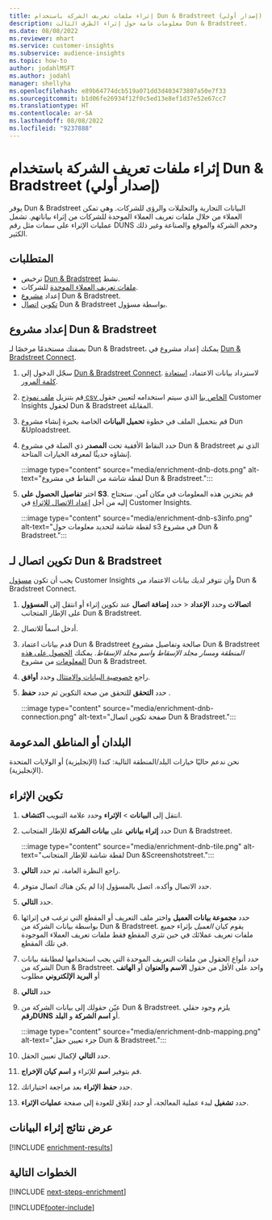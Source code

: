 ```yaml
---
title: إثراء ملفات تعريف الشركة باستخدام Dun & Bradstreet (إصدار أولي)
description: معلومات عامة حول إثراء الطرف الثالث Dun & Bradstreet.
ms.date: 08/08/2022
ms.reviewer: mhart
ms.service: customer-insights
ms.subservice: audience-insights
ms.topic: how-to
author: jodahlMSFT
ms.author: jodahl
manager: shellyha
ms.openlocfilehash: e89b64774dcb519a071dd3d403473807a50e7f33
ms.sourcegitcommit: b1d06fe26934f12f0c5ed13e8ef1d37e52e67cc7
ms.translationtype: HT
ms.contentlocale: ar-SA
ms.lasthandoff: 08/08/2022
ms.locfileid: "9237888"
---
```

# <a name="enrich-company-profiles-with-dun--bradstreet-preview"></a>إثراء ملفات تعريف الشركة باستخدام Dun & Bradstreet (إصدار أولي)

يوفر Dun & Bradstreet البيانات التجارية والتحليلات والرؤى للشركات. وهي تمكن العملاء من خلال ملفات تعريف العملاء الموحدة للشركات من إثراء بياناتهم. تشمل عمليات الإثراء على سمات مثل رقم DUNS وحجم الشركة والموقع والصناعة وغير ذلك الكثير.

## <a name="prerequisites"></a>المتطلبات

- ترخيص [Dun & Bradstreet](https://www.dnb.com/marketing/media/give-your-data-a-boost.html?source=microsoft_audience_insights) نشط.
- [ملفات تعريف العملاء الموحدة](customer-profiles.md) للشركات.
- إعداد [مشروع](#set-up-your-dun--bradstreet-project) Dun & Bradstreet.
- [تكوين](#configure-a-connection-for-dun--bradstreet) [اتصال](connections.md) Dun & Bradstreet بواسطة مسؤول.

## <a name="set-up-your-dun--bradstreet-project"></a>إعداد مشروع Dun & Bradstreet

بصفتك مستخدمًا مرخصًا لـ Dun & Bradstreet، يمكنك إعداد مشروع في [Dun & Bradstreet Connect](https://connect.dnb.com?lead_source=microsoft_audienceinsights).

1. سجّل الدخول إلى [Dun & Bradstreet Connect](https://connect.dnb.com?lead_source=microsoft_audienceinsights). لاسترداد بيانات الاعتماد، [استعادة كلمة المرور](https://sso.dnb.com/signin/forgot-password?lead_source=microsoft_audienceinsights).

1. قم بتنزيل [ملف نموذج csv الخاص بنا](https://c360devenrichment.blob.core.windows.net/mapping/DnBCIdatamapping.csv) الذي سيتم استخدامه لتعيين حقول Customer Insights لحقول Dun & Bradstreet المقابلة.

1. قم بتحميل الملف في خطوة **تحميل البيانات** الخاصة بخبرة إنشاء مشروع Dun &Uploadstreet.

1. حدد النقاط الأفقية تحت **المصدر** ذي الصلة في مشروع Dun & Bradstreet الذي تم إنشاؤه حديثًا لمعرفة الخيارات المتاحة.

   :::image type="content" source="media/enrichment-dnb-dots.png" alt-text="لقطة شاشة من النقاط في مشروع Dun & Bradstreet.":::

1. اختر **تفاصيل الحصول على S3**. قم بتخزين هذه المعلومات في مكان آمن. ستحتاج إليه من أجل [إعداد الاتصال للإثراء](#configure-a-connection-for-dun--bradstreet) في Customer Insights.

   :::image type="content" source="media/enrichment-dnb-s3info.png" alt-text="لقطة شاشة لتحديد معلومات حول s3 في مشروع Dun & Bradstreet.":::

## <a name="configure-a-connection-for-dun--bradstreet"></a>تكوين اتصال لـ Dun & Bradstreet

يجب أن تكون [مسؤول](permissions.md#admin) Customer Insights وأن تتوفر لديك بيانات الاعتماد من Dun & Bradstreet Connect.

1. حدد **إضافة اتصال** عند تكوين إثراء أو انتقل إلى **المسؤول‏‎** > **اتصالات** وحدد **الإعداد** على الإطار المتجانب Dun & Bradstreet.

1. أدخل اسماً للاتصال.

1. قدم بيانات اعتماد Dun & Bradstreet صالحة وتفاصيل مشروع Dun & Bradstreet *المنطقة ومسار مجلد الإسقاط واسم مجلد الإسقاط*. يمكنك [الحصول على هذه المعلومات](#set-up-your-dun--bradstreet-project) من مشروع Dun & Bradstreet.

1. راجع [خصوصية البيانات والامتثال](connections.md#data-privacy-and-compliance) وحدد **أوافق**.

1. حدد **التحقق** للتحقق من صحة التكوين ثم حدد **حفظ** .

   :::image type="content" source="media/enrichment-dnb-connection.png" alt-text="صفحة تكوين اتصال Dun & Bradstreet.":::

## <a name="supported-countries-or-regions"></a>البلدان أو المناطق المدعومة

نحن ندعم حاليًا خيارات البلد/المنطقة التالية: كندا (الإنجليزية) أو الولايات المتحدة (الإنجليزية).

## <a name="configure-the-enrichment"></a>تكوين الإثراء

1. انتقل إلى **البيانات** > **الإثراء** وحدد علامة التبويب **اكتشاف**.

1. حدد **إثراء بياناتي‬** على **بيانات الشركة** للإطار المتجانب Dun & Bradstreet.

   :::image type="content" source="media/enrichment-dnb-tile.png" alt-text="لقطة شاشة للإطار المتجانب Dun &Screenshotstreet.":::

1. راجع النظرة العامة، ثم حدد **التالي**.

1. حدد الاتصال وأكده. اتصل بالمسؤول إذا لم يكن هناك اتصال متوفر.

1. حدد **التالي**.

1. حدد **مجموعة بيانات العميل** واختر ملف التعريف أو المقطع التي ترغب في إثرائها بواسطة بيانات الشركة من Dun & Bradstreet. يقوم كيان *العميل* بإثراء جميع ملفات تعريف عملائك في حين تثري المقطع فقط ملفات تعريف العملاء الموجودة في تلك المقطع.

1. حدد أنواع الحقول من ملفات التعريف الموحدة التي يجب استخدامها لمطابقة بيانات الشركة من Dun & Bradstreet. واحد على الأقل من حقول **الاسم والعنوان** أو **الهاتف** أو **البريد الإلكتروني** مطلوب

1. حدد **التالي**

1. عيّن حقولك إلى بيانات الشركة من Dun & Bradstreet. يلزم وجود حقلي **رقمDUNS** أو **اسم الشركة** و **البلد**.

      :::image type="content" source="media/enrichment-dnb-mapping.png" alt-text="جزء تعيين حقل Dun & Bradstreet.":::

1. حدد **التالي** لإكمال تعيين الحقل.

1. قم بتوفير **اسم** للإثراء و **اسم كيان الإخراج**.

1. حدد **حفظ الإثراء** بعد مراجعة اختياراتك.

1. حدد **تشغيل** لبدء عملية المعالجة، أو حدد إغلاق للعودة إلى صفحة **عمليات الإثراء**.

## <a name="view-enrichment-results"></a>عرض نتائج إثراء البيانات

[!INCLUDE [enrichment-results](includes/enrichment-results.md)]

## <a name="next-steps"></a>الخطوات التالية

[!INCLUDE [next-steps-enrichment](includes/next-steps-enrichment.md)]

[!INCLUDE[footer-include](includes/footer-banner.md)]
